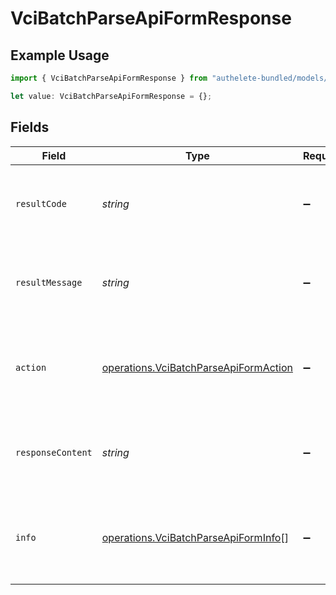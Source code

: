 # VciBatchParseApiFormResponse

## Example Usage

```typescript
import { VciBatchParseApiFormResponse } from "authelete-bundled/models/operations";

let value: VciBatchParseApiFormResponse = {};
```

## Fields

| Field                                                                                          | Type                                                                                           | Required                                                                                       | Description                                                                                    |
| ---------------------------------------------------------------------------------------------- | ---------------------------------------------------------------------------------------------- | ---------------------------------------------------------------------------------------------- | ---------------------------------------------------------------------------------------------- |
| `resultCode`                                                                                   | *string*                                                                                       | :heavy_minus_sign:                                                                             | The code which represents the result of the API call.                                          |
| `resultMessage`                                                                                | *string*                                                                                       | :heavy_minus_sign:                                                                             | A short message which explains the result of the API call.                                     |
| `action`                                                                                       | [operations.VciBatchParseApiFormAction](../../models/operations/vcibatchparseapiformaction.md) | :heavy_minus_sign:                                                                             | The next action that the batch credential endpoint should take.                                |
| `responseContent`                                                                              | *string*                                                                                       | :heavy_minus_sign:                                                                             | The content of the response to the request sender.                                             |
| `info`                                                                                         | [operations.VciBatchParseApiFormInfo](../../models/operations/vcibatchparseapiforminfo.md)[]   | :heavy_minus_sign:                                                                             | Information about the credential requests in the batch credential<br/>request.<br/>            |